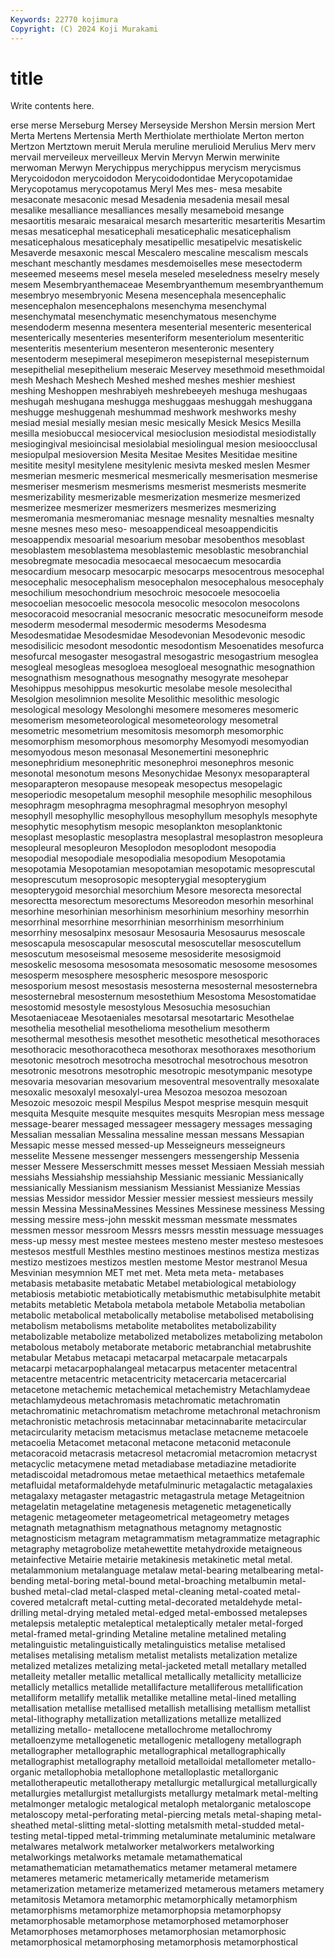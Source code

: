 ```yaml
---
Keywords: 22770 kojimura
Copyright: (C) 2024 Koji Murakami
---
```


# title

Write contents here.



erse merse Merseburg Mersey Merseyside Mershon
Mersin mersion Mert Merta Mertens Mertensia Merth Merthiolate merthiolate Merton
merton Mertzon Mertztown meruit Merula meruline merulioid Merulius Merv merv
mervail merveileux merveilleux Mervin Mervyn Merwin merwinite merwoman Merwyn Merychippus
merychippus merycism merycismus Merycoidodon merycoidodon Merycoidodontidae Merycopotamidae Merycopotamus merycopotamus Meryl
Mes mes- mesa mesabite mesaconate mesaconic mesad Mesadenia mesadenia mesail
mesal mesalike mesalliance mesalliances mesally mesameboid mesange mesaortitis mesaraic mesaraical
mesarch mesarteritic mesarteritis Mesartim mesas mesaticephal mesaticephali mesaticephalic mesaticephalism mesaticephalous
mesaticephaly mesatipellic mesatipelvic mesatiskelic Mesaverde mesaxonic mescal Mescalero mescaline mescalism
mescals meschant meschantly mesdames mesdemoiselles mese mesectoderm meseemed meseems mesel
mesela meseled meseledness meselry mesely mesem Mesembryanthemaceae Mesembryanthemum mesembryanthemum mesembryo
mesembryonic Mesena mesencephala mesencephalic mesencephalon mesencephalons mesenchyma mesenchymal mesenchymatal mesenchymatic
mesenchymatous mesenchyme mesendoderm mesenna mesentera mesenterial mesenteric mesenterical mesenterically mesenteries
mesenteriform mesenteriolum mesenteritic mesenteritis mesenterium mesenteron mesenteronic mesentery mesentoderm mesepimeral
mesepimeron mesepisternal mesepisternum mesepithelial mesepithelium meseraic Meservey mesethmoid mesethmoidal mesh
Meshach Meshech Meshed meshed meshes meshier meshiest meshing Meshoppen meshrabiyeh
meshrebeeyeh meshuga meshugaas meshugah meshugana meshugga meshuggaas meshuggah meshuggana meshugge
meshuggenah meshummad meshwork meshworks meshy mesiad mesial mesially mesian mesic
mesically Mesick Mesics Mesilla mesilla mesiobuccal mesiocervical mesioclusion mesiodistal mesiodistally
mesiogingival mesioincisal mesiolabial mesiolingual mesion mesioocclusal mesiopulpal mesioversion Mesita Mesitae
Mesites Mesitidae mesitine mesitite mesityl mesitylene mesitylenic mesivta mesked meslen
Mesmer mesmerian mesmeric mesmerical mesmerically mesmerisation mesmerise mesmeriser mesmerism mesmerisms
mesmerist mesmerists mesmerite mesmerizability mesmerizable mesmerization mesmerize mesmerized mesmerizee mesmerizer
mesmerizers mesmerizes mesmerizing mesmeromania mesmeromaniac mesnage mesnality mesnalties mesnalty mesne
mesnes meso meso- mesoappendiceal mesoappendicitis mesoappendix mesoarial mesoarium mesobar mesobenthos
mesoblast mesoblastem mesoblastema mesoblastemic mesoblastic mesobranchial mesobregmate mesocadia mesocaecal mesocaecum
mesocardia mesocardium mesocarp mesocarpic mesocarps mesocentrous mesocephal mesocephalic mesocephalism mesocephalon
mesocephalous mesocephaly mesochilium mesochondrium mesochroic mesocoele mesocoelia mesocoelian mesocoelic mesocola
mesocolic mesocolon mesocolons mesocoracoid mesocranial mesocranic mesocratic mesocuneiform mesode mesoderm
mesodermal mesodermic mesoderms Mesodesma Mesodesmatidae Mesodesmidae Mesodevonian Mesodevonic mesodic mesodisilicic
mesodont mesodontic mesodontism Mesoenatides mesofurca mesofurcal mesogaster mesogastral mesogastric mesogastrium
mesoglea mesogleal mesogleas mesogloea mesogloeal mesognathic mesognathion mesognathism mesognathous mesognathy
mesogyrate mesohepar Mesohippus mesohippus mesokurtic mesolabe mesole mesolecithal Mesolgion mesolimnion
mesolite Mesolithic mesolithic mesologic mesological mesology Mesolonghi mesomere mesomeres mesomeric
mesomerism mesometeorological mesometeorology mesometral mesometric mesometrium mesomitosis mesomorph mesomorphic mesomorphism
mesomorphous mesomorphy Mesomyodi mesomyodian mesomyodous meson mesonasal Mesonemertini mesonephric mesonephridium
mesonephritic mesonephroi mesonephros mesonic mesonotal mesonotum mesons Mesonychidae Mesonyx mesoparapteral
mesoparapteron mesopause mesopeak mesopectus mesopelagic mesoperiodic mesopetalum mesophil mesophile mesophilic
mesophilous mesophragm mesophragma mesophragmal mesophryon mesophyl mesophyll mesophyllic mesophyllous mesophyllum
mesophyls mesophyte mesophytic mesophytism mesopic mesoplankton mesoplanktonic mesoplast mesoplastic mesoplastra
mesoplastral mesoplastron mesopleura mesopleural mesopleuron Mesoplodon mesoplodont mesopodia mesopodial mesopodiale
mesopodialia mesopodium Mesopotamia mesopotamia Mesopotamian mesopotamian mesopotamic mesoprescutal mesoprescutum mesoprosopic
mesopterygial mesopterygium mesopterygoid mesorchial mesorchium Mesore mesorecta mesorectal mesorectta mesorectum
mesorectums Mesoreodon mesorhin mesorhinal mesorhine mesorhinian mesorhinism mesorhinium mesorhiny mesorrhin
mesorrhinal mesorrhine mesorrhinian mesorrhinism mesorrhinium mesorrhiny mesosalpinx mesosaur Mesosauria Mesosaurus
mesoscale mesoscapula mesoscapular mesoscutal mesoscutellar mesoscutellum mesoscutum mesoseismal mesoseme mesosiderite
mesosigmoid mesoskelic mesosoma mesosomata mesosomatic mesosome mesosomes mesosperm mesosphere mesospheric
mesospore mesosporic mesosporium mesost mesostasis mesosterna mesosternal mesosternebra mesosternebral mesosternum
mesostethium Mesostoma Mesostomatidae mesostomid mesostyle mesostylous Mesosuchia mesosuchian Mesotaeniaceae Mesotaeniales
mesotarsal mesotartaric Mesothelae mesothelia mesothelial mesothelioma mesothelium mesotherm mesothermal mesothesis
mesothet mesothetic mesothetical mesothoraces mesothoracic mesothoracotheca mesothorax mesothoraxes mesothorium mesotonic
mesotroch mesotrocha mesotrochal mesotrochous mesotron mesotronic mesotrons mesotrophic mesotropic mesotympanic
mesotype mesovaria mesovarian mesovarium mesoventral mesoventrally mesoxalate mesoxalic mesoxalyl mesoxalyl-urea
Mesozoa mesozoa mesozoan Mesozoic mesozoic mespil Mespilus Mespot mesprise mesquin
mesquit mesquita Mesquite mesquite mesquites mesquits Mesropian mess message message-bearer
messaged messageer messagery messages messaging Messalian messalian Messalina messaline messan
messans Messapian Messapic messe messed messed-up Messeigneurs messeigneurs messelite Messene
messenger messengers messengership Messenia messer Messere Messerschmitt messes messet Messiaen
Messiah messiah messiahs Messiahship messiahship Messianic messianic Messianically messianically Messianism
messianism Messianist Messianize Messias messias Messidor messidor Messier messier messiest
messieurs messily messin Messina MessinaMessines Messines Messinese messiness Messing messing
messire mess-john messkit messman messmate messmates messmen messor messroom Messrs
messrs messtin messuage messuages mess-up messy mest mestee mestees mesteno
mester mesteso mestesoes mestesos mestfull Mesthles mestino mestinoes mestinos mestiza
mestizas mestizo mestizoes mestizos mestlen mestome Mestor mestranol Mesua Mesvinian
mesymnion MET met met. Meta meta meta- metabases metabasis metabasite
metabatic Metabel metabiological metabiology metabiosis metabiotic metabiotically metabismuthic metabisulphite metabit
metabits metabletic Metabola metabola metabole Metabolia metabolian metabolic metabolical metabolically
metabolise metabolised metabolising metabolism metabolisms metabolite metabolites metabolizability metabolizable metabolize
metabolized metabolizes metabolizing metabolon metabolous metaboly metaborate metaboric metabranchial metabrushite
metabular Metabus metacapi metacarpal metacarpale metacarpals metacarpi metacarpophalangeal metacarpus metacenter
metacentral metacentre metacentric metacentricity metacercaria metacercarial metacetone metachemic metachemical metachemistry
Metachlamydeae metachlamydeous metachromasis metachromatic metachromatin metachromatinic metachromatism metachrome metachronal metachronism
metachronistic metachrosis metacinnabar metacinnabarite metacircular metacircularity metacism metacismus metaclase metacneme
metacoele metacoelia Metacomet metaconal metacone metaconid metaconule metacoracoid metacrasis metacresol
metacromial metacromion metacryst metacyclic metacymene metad metadiabase metadiazine metadiorite metadiscoidal
metadromous metae metaethical metaethics metafemale metafluidal metaformaldehyde metafulminuric metagalactic metagalaxies
metagalaxy metagaster metagastric metagastrula metage Metageitnion metagelatin metagelatine metagenesis metagenetic
metagenetically metagenic metageometer metageometrical metageometry metages metagnath metagnathism metagnathous metagnomy
metagnostic metagnosticism metagram metagrammatism metagrammatize metagraphic metagraphy metagrobolize metahewettite metahydroxide
metaigneous metainfective Metairie metairie metakinesis metakinetic metal metal. metalammonium metalanguage
metalaw metal-bearing metalbearing metal-bending metal-boring metal-bound metal-broaching metalbumin metal-bushed metal-clad
metal-clasped metal-cleaning metal-coated metal-covered metalcraft metal-cutting metal-decorated metaldehyde metal-drilling metal-drying
metaled metal-edged metal-embossed metalepses metalepsis metaleptic metaleptical metaleptically metaler metal-forged
metal-framed metal-grinding Metaline metaline metalined metaling metalinguistic metalinguistically metalinguistics metalise
metalised metalises metalising metalism metalist metalists metalization metalize metalized metalizes
metalizing metal-jacketed metall metallary metalled metalleity metaller metallic metallical metallically
metallicity metallicize metallicly metallics metallide metallifacture metalliferous metallification metalliform metallify
metallik metallike metalline metal-lined metalling metallisation metallise metallised metallish metallising
metallism metallist metal-lithography metallization metallizations metallize metallized metallizing metallo- metallocene
metallochrome metallochromy metalloenzyme metallogenetic metallogenic metallogeny metallograph metallographer metallographic metallographical
metallographically metallographist metallography metalloid metalloidal metallometer metallo-organic metallophobia metallophone metalloplastic
metallorganic metallotherapeutic metallotherapy metallurgic metallurgical metallurgically metallurgies metallurgist metallurgists metallurgy
metalmark metal-melting metalmonger metalogic metalogical metaloph metalorganic metaloscope metaloscopy metal-perforating
metal-piercing metals metal-shaping metal-sheathed metal-slitting metal-slotting metalsmith metal-studded metal-testing metal-tipped
metal-trimming metaluminate metaluminic metalware metalwares metalwork metalworker metalworkers metalworking metalworkings
metalworks metamale metamathematical metamathematician metamathematics metamer metameral metamere metameres metameric
metamerically metameride metamerism metamerization metamerize metamerized metamerous metamers metamery metamitosis
Metamora metamorphic metamorphically metamorphism metamorphisms metamorphize metamorphopsia metamorphopsy metamorphosable metamorphose
metamorphosed metamorphoser Metamorphoses metamorphoses metamorphosian metamorphosic metamorphosical metamorphosing metamorphosis metamorphostical
